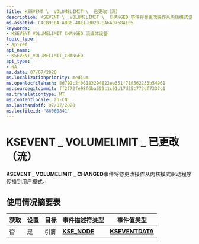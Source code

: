 ```yaml
---
title: KSEVENT \_ VOLUMELIMIT \_ 已更改（流）
description: KSEVENT \_ VOLUMELIMIT \_ CHANGED 事件将卷更改操作从内核模式驱动程序传播到用户模式。
ms.assetid: C4CB9E8A-A0B6-48E1-B020-EA6A0768AE05
keywords:
- KSEVENT_VOLUMELIMIT_CHANGED 流媒体设备
topic_type:
- apiref
api_name:
- KSEVENT_VOLUMELIMIT_CHANGED
api_type:
- NA
ms.date: 07/07/2020
ms.localizationpriority: medium
ms.openlocfilehash: 8d792c2f06183294822ee351f71f562233b54961
ms.sourcegitcommit: ff2f72fe98f6ba559c1c01b17d25c773df7337c1
ms.translationtype: MT
ms.contentlocale: zh-CN
ms.lasthandoff: 07/07/2020
ms.locfileid: "86060841"
---
```

# <a name="ksevent_volumelimit_changed-stream"></a>KSEVENT \_ VOLUMELIMIT \_ 已更改（流）

**KSEVENT \_ VOLUMELIMIT \_ CHANGED**事件将卷更改操作从内核模式驱动程序传播到用户模式。

## <a name="usage-summary-table"></a>使用情况摘要表

| 获取 | 设置 | 目标 | 事件描述符类型 | 事件值类型 |
|--|--|--|--|--|
| 否 | 是 | 引脚 | [**KSE_NODE**](https://docs.microsoft.com/windows-hardware/drivers/ddi/ks/ns-ks-kse_node) | [**KSEVENTDATA**](https://docs.microsoft.com/windows-hardware/drivers/ddi/ks/ns-ks-kseventdata) |
